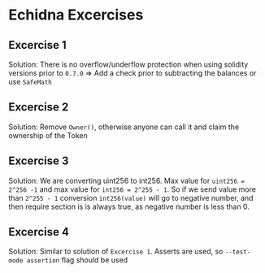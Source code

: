 # Echidna Excercises

## Excercise 1

Solution:
There is no overflow/underflow protection when using solidity versions prior to `0.7.0` => Add a check prior to subtracting the balances or use `SafeMath`

## Excercise 2

Solution:
Remove `Owner()`, otherwise anyone can call it and claim the ownership of the Token

## Excercise 3

Solution:
We are converting uint256 to int256. Max value for `uint256 = 2^256 -1` and max value for `int256 = 2^255 - 1`. So if we send value more than `2^255 - 1` conversion `int256(value)` will go to negative number, and then require section is is always true, as negative number is less than 0.

## Excercise 4

Solution:
Similar to solution of `Excercise 1`. Asserts are used, so `--test-mode assertion` flag should be used
